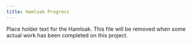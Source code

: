 ```yaml
---
title: Hamloak Progress
---
```


Place holder text for the Hamloak. This file will be removed when some actual work has been completed on this project.


